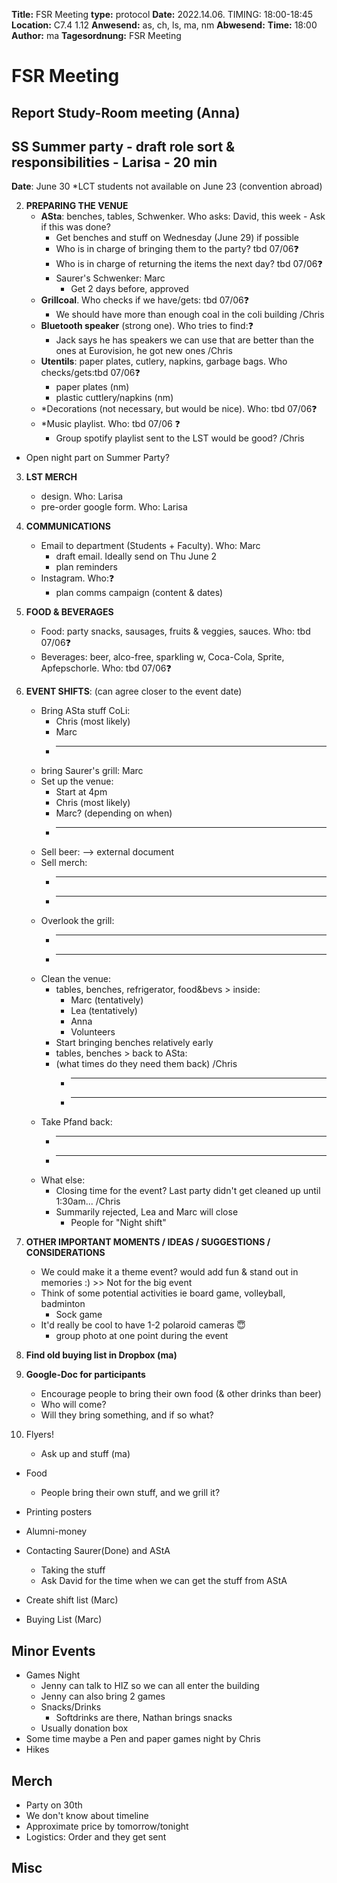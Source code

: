 **Title:** FSR Meeting
**type:** protocol
**Date:** 2022.14.06. TIMING: 18:00-18:45
**Location:** C7.4 1.12 
**Anwesend:** as, ch, ls, ma, nm
**Abwesend:** 
**Time:** 18:00
**Author:** ma
**Tagesordnung:** FSR Meeting
# FSR Meeting

## Report Study-Room meeting (Anna)

## SS Summer party - draft role sort & responsibilities - Larisa - 20 min
**Date**: June 30 *LCT students not available on June 23 (convention abroad)


2. **PREPARING THE VENUE**
    - **ASta**: benches, tables, Schwenker. Who asks: David, this week 
            - Ask if this was done?
        - Get benches and stuff on Wednesday (June 29) if possible
        - Who is in charge of bringing them to the party? tbd 07/06❓
        - Who is in charge of returning the items the next day? tbd 07/06❓
        - Saurer's Schwenker: Marc
            - Get 2 days before, approved
    - **Grillcoal**. Who checks if we have/gets: tbd 07/06❓
        - We should have more than enough coal in the coli building /Chris
    - **Bluetooth speaker** (strong one). Who tries to find:❓
        - Jack says he has speakers we can use that are better than the ones at Eurovision, he got new ones /Chris
    - **Utentils**: paper plates, cutlery, napkins, garbage bags. Who checks/gets:tbd 07/06❓
        - paper plates (nm)
        - plastic cuttlery/napkins (nm)
    - *Decorations (not necessary, but would be nice). Who: tbd 07/06❓ 
    - *Music playlist. Who: tbd 07/06 ❓
        - Group spotify playlist sent to the LST would be good? /Chris
- Open night part on Summer Party?
3. **LST MERCH** 
    - design. Who: Larisa 
    - pre-order google form. Who: Larisa
4. **COMMUNICATIONS**
    - Email to department (Students + Faculty). Who: Marc
        - draft email. Ideally send on Thu June 2
        - plan reminders
    - Instagram. Who:❓
        - plan comms campaign (content & dates)
5. **FOOD & BEVERAGES**
    - Food: party snacks, sausages, fruits & veggies, sauces. Who: tbd 07/06❓ 
    - Beverages: beer, alco-free, sparkling w, Coca-Cola, Sprite, Apfepschorle. Who: tbd 07/06❓
6. **EVENT SHIFTS**: (can agree closer to the event date)
    - Bring ASta stuff CoLi:
        - Chris (most likely)
        - Marc
        - ____
    - bring Saurer's grill: Marc
    - Set up the venue:
        - Start at 4pm
        - Chris (most likely)
        - Marc? (depending on when)
        - ____
    - Sell beer: --> external document
    - Sell merch:
        - ____
        - ____
    - Overlook the grill:
        - ____
        - ____
    - Clean the venue: 
        - tables, benches, refrigerator, food&bevs > inside:
            - Marc (tentatively)
            - Lea (tentatively)
            - Anna
            - Volunteers
        - Start bringing benches relatively early
        - tables, benches > back to ASta: 
        - (what times do they need them back) /Chris
            - ____
            - ____
    - Take Pfand back:
        - ____
        - ____
    - What else: 
        - Closing time for the event? Last party didn't get cleaned up until 1:30am... /Chris
        - Summarily rejected, Lea and Marc will close
            - People for "Night shift"
7. **OTHER IMPORTANT MOMENTS / IDEAS / SUGGESTIONS / CONSIDERATIONS**
    - We could make it a theme event? would add fun & stand out in memories :) >> Not for the big event
    - Think of some potential activities ie board game, volleyball, badminton 
        - Sock game
    - It'd really be cool to have 1-2 polaroid cameras 😇
        - group photo at one point during the event

8. **Find old buying list in Dropbox (ma)**
9. **Google-Doc for participants**
    - Encourage people to bring their own food (& other drinks than beer)
    - Who will come?
    - Will they bring something, and if so what?
10. Flyers!
    - Ask up and stuff (ma)
- Food
    - People bring their own stuff, and we grill it?
    
- Printing posters
- Alumni-money
- Contacting Saurer(Done) and AStA
    - Taking the stuff
    - Ask David for the time when we can get the stuff from AStA
- Create shift list (Marc)
- Buying List (Marc)

## Minor Events
 - Games Night
     - Jenny can talk to HIZ so we can all enter the building
     - Jenny can also bring 2 games
     - Snacks/Drinks
         - Softdrinks are there, Nathan brings snacks
     - Usually donation box
 - Some time maybe a Pen and paper games night by Chris
 - Hikes

## Merch
 - Party on 30th
 - We don't know about timeline
 - Approximate price by tomorrow/tonight
 - Logistics: Order and they get sent 

## Misc
